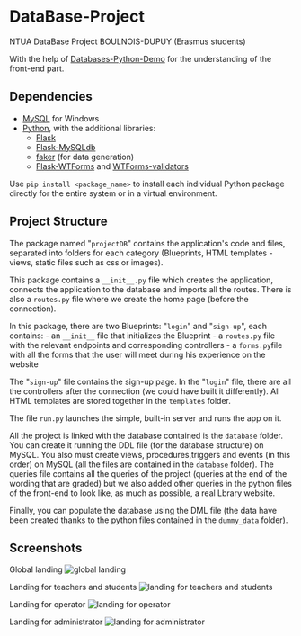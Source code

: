 # DataBase-Project
NTUA DataBase Project BOULNOIS-DUPUY (Erasmus students)

With the help of [Databases-Python-Demo](https://github.com/mkoniari/DBLAB---Databases-Python-Demo/tree/main) for the understanding of the front-end part.

## Dependencies

 - [MySQL](https://www.mysql.com/) for Windows
 - [Python](https://www.python.org/downloads/), with the additional libraries:
    - [Flask](https://flask.palletsprojects.com/en/2.0.x/)
    - [Flask-MySQLdb](https://flask-mysqldb.readthedocs.io/en/latest/)
    - [faker](https://faker.readthedocs.io/en/master/) (for data generation)
    - [Flask-WTForms](https://flask-wtf.readthedocs.io/en/1.0.x/install/) and [WTForms-validators](https://pypi.org/project/wtforms-validators/)

Use `pip install <package_name>` to install each individual Python package directly for the entire system or in a virtual environment.


## Project Structure

The package named "`projectDB`" contains the application's code and files, separated into folders for each category (Blueprints, HTML templates - views, static files such as css or images).

This package contains a `__init__.py` file which creates the application, connects the application to the database and imports all the routes. There is also a `routes.py` file where we create the home page (before the connection).

In this package, there are two Blueprints: "`login`" and "`sign-up`", each contains: 
    - an `__init__` file that initializes the Blueprint
    - a `routes.py` file with the relevant endpoints and corresponding controllers
    - a `forms.py`file with all the forms that the user will meet during his experience on the website
    
The "`sign-up`" file contains the sign-up page. In the "`login`" file, there are all the controllers after the connection (we could have built it differently).
All HTML templates are stored together in the `templates` folder.

The file `run.py` launches the simple, built-in server and runs the app on it.

All the project is linked with the database contained is the `database` folder. You can create it running the DDL file (for the database structure) on MySQL. You also must create views, procedures,triggers and events (in this order) on MySQL (all the files are contained in the `database` folder). The queries file contains all the queries of the project (queries at the end of the wording that are graded) but we also added other queries in the python files of the front-end to look like, as much as possible, a real Lbrary website.

Finally, you can populate the database using the DML file (the data have been created thanks to the python files contained in the `dummy_data` folder).


## Screenshots

Global landing
![global landing](https://github.com/tdupuy2001/DataBase-Project/assets/136317311/f7efc794-a2b0-4f04-b589-e58cdfd020c2)


Landing for teachers and students
![landing for teachers and students](https://github.com/tdupuy2001/DataBase-Project/assets/136317311/6323f583-82e4-4557-92b4-31962325fb17)


Landing for operator
![landing for operator](https://github.com/tdupuy2001/DataBase-Project/assets/136317311/1678ec30-d56f-4cd0-907a-da7141a949b3)


Landing for administrator
![landing for administrator](https://github.com/tdupuy2001/DataBase-Project/assets/136317311/67600e67-7ccb-4b9d-8d76-4f6686441e25)



